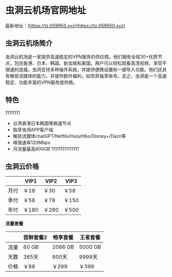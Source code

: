 # 虫洞云机场官网地址

最新地址：[https://tz.059950.xyz](https://tz.059950.xyz)

## 虫洞云机场简介

虫洞云机场是一家提供高速稳定的VPN服务的供应商。他们拥有全球30+优质节点，包括香港、日本、韩国、新加坡和美国。用户可以轻松观看高清视频，享受不限速的连接。虫洞支持多种操作系统，并提供便携设置和一键导入功能。他们还具有解锁流媒体的能力，并提供额外福利，如奈菲独享账号。总之，虫洞是一个高速稳定、功能丰富的VPN服务提供商。

## 特色
11111111
* 台湾香港日本韩国等极速节点
* 独享虫洞APP客户端
* 解锁流媒体chatGPT/Netfilx/Hulu/Hbo/Disney+/Dazn等
* 峰值速率120Mbps
* 月流量最高600GB
111111111111111
## 虫洞云价格

||VIP1|VIP2|VIP3|
|----|----|----|----|
|月付|￥18|￥30|￥58|
|季付|￥58|￥78|￥150|
|年付|￥180|￥280|￥500|

**流量套餐**

||尝鲜套餐2|畅享套餐|王者套餐|
|----|----|----|----|
|流量|60 GB|2066 GB|5000 GB|
|天数|365天|800天|9999天|
|价格|￥88|￥299|￥399|
